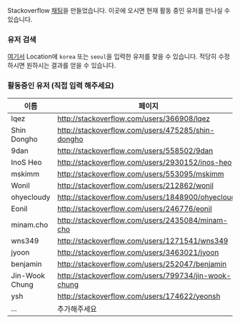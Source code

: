 Stackoverflow [채팅](http://chat.stackoverflow.com/rooms/56617/stackoverflow-in-korean)을 만들었습니다. 이곳에 오시면 현재 활동 중인 유저를 만나실 수 있습니다.

### 유저 검색
[여기서](http://data.stackexchange.com/stackoverflow/query/187771/top-users-by-location-korea) Location에 `korea` 또는 `seoul`을 입력한 유저를 찾을 수 있습니다. 적당히 수정하시면 원하시는 결과를 얻을 수 있습니다.

### 활동중인 유저 (직접 입력 해주세요)
| 이름           | 페이지                                                |
|----------------|-------------------------------------------------------|
| lqez           | http://stackoverflow.com/users/366908/lqez            |
| Shin Dongho    | http://stackoverflow.com/users/475285/shin-dongho     |
| 9dan           | http://stackoverflow.com/users/558502/9dan            |
| InoS Heo       | http://stackoverflow.com/users/2930152/inos-heo       |
| mskimm         | http://stackoverflow.com/users/553095/mskimm          |
| Wonil          | http://stackoverflow.com/users/212862/wonil           |
| ohyecloudy     | http://stackoverflow.com/users/1848900/ohyecloudy     |
| Eonil          | http://stackoverflow.com/users/246776/eonil           |
| minam.cho      | http://stackoverflow.com/users/2435084/minam-cho      |
| wns349         | http://stackoverflow.com/users/1271541/wns349         |
| jyoon          | http://stackoverflow.com/users/3463021/jyoon          |
| benjamin       | http://stackoverflow.com/users/252047/benjamin        |
| Jin-Wook Chung | http://stackoverflow.com/users/799734/jin-wook-chung  |
| ysh            | http://stackoverflow.com/users/174622/yeonsh          |
| ...            | 추가해주세요                                          |


